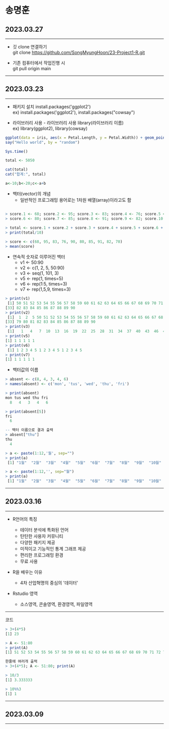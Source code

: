 # 송명훈

## 2023.03.27
---
* 깃 clone 연결하기  
  git clone https://github.com/SongMyungHoon/23-Project1-R.git

* 기존 컴퓨터에서 작업진행 시  
  git pull origin main
  
---
## 2023.03.23
---
*    패키지 설치 install.packages('ggplot2')  
     ex) install.packages('ggplot2'), install.packages("cowsay")

*    라이브러리 사용 - 라이브러리 사용 library(라이브러리 이름)  
     ex) library(ggplot2), library(cowsay)

```R
ggplot(data = iris, aes(x = Petal.Length, y = Petal.Width)) + geom_point()
say("Hello world", by = "random") 

Sys.time()

total <- 5050

cat(total)
cat("합계:", total)

a<-10;b<-20;c<-a+b
```

*    백터(vector)의 개념  
     * 일반적인 프로그래밍 용어로는 1차원 배열(array)이라고도 함

```R

> score.1 <- 68; score.2 <- 95; score.3 <- 83; score.4 <- 76; score.5 <- 90
> score.6 <- 80; score.7 <- 85; score.8 <- 91; score.9 <- 82; score.10 <- 70

> total <- score.1 + score.2 + score.3 + score.4 + score.5 + score.6 + score.7 + score.8 + score.9 + score.10
> print(total/10)
  
> score <- c(68, 95, 83, 76, 90, 80, 85, 91, 82, 70)
> mean(score)
```

* 연속적 숫자로 이루어진 백터  
     * v1 <- 50:90
     * v2 <- c(1, 2, 5, 50:90)
     * v3 <- seq(1, 101, 3)
     * v5 <- rep(1, times=5)
     * v6 <- rep(1:5, times=3)
     * v7 <- rep(1,5,9, times=3)
```R
> print(v1)
 [1] 50 51 52 53 54 55 56 57 58 59 60 61 62 63 64 65 66 67 68 69 70 71 72 73 74 75 76 77 78 79 80 81
[33] 82 83 84 85 86 87 88 89 90
> print(v2)
 [1]  1  2  5 50 51 52 53 54 55 56 57 58 59 60 61 62 63 64 65 66 67 68 69 70 71 72 73 74 75 76 77 78
[33] 79 80 81 82 83 84 85 86 87 88 89 90
> print(v3)
 [1]   1   4   7  10  13  16  19  22  25  28  31  34  37  40  43  46  49  52  55  58  61  64  67  70  73  76  79  82  85  88  91  94  97 100
> print(v5)
[1] 1 1 1 1 1
> print(v6)
 [1] 1 2 3 4 5 1 2 3 4 5 1 2 3 4 5
> print(v7)
[1] 1 1 1 1 1
```

* 백터값의 이름  
```R
> absent <- c(8, 4, 3, 4, 6)
> names(absent) <- c('mon', 'tus', 'wed', 'thu', 'fri')

> print(absent)
mon tus wed thu fri 
  8   4   3   4   6 

> print(absent[5])
fri 
  6 

-- 백터 이름으로 결과 출력
> absent["thu"]
thu 
  4 

> a <- paste(1:12,'월', sep="")
> print(a)
 [1] "1월"  "2월"  "3월"  "4월"  "5월"  "6월"  "7월"  "8월"  "9월"  "10월" "11월" "12월"

> a <- paste(1:12,'', sep="월")
> print(a)
 [1] "1월"  "2월"  "3월"  "4월"  "5월"  "6월"  "7월"  "8월"  "9월"  "10월" "11월" "12월"
```

---
## 2023.03.16
---
* R언어의 특징  
     * 테이터 분석에 특화된 언어
     * 탄탄한 사용자 커뮤니티
     * 다양한 패키지 제공
     * 미적이고 기능적인 통계 그래프 제공
     * 편리한 프로그래밍 환경
     * 무료 사용

* R을 배우는 이유
     * 4차 산업혁명의 중심의 '데이터'

* Rstudio 영역
     * 소스영역,  콘솔영역, 환경영역, 파일영역

---
코드
```R
> 3+(4*5)
[1] 23

> A <- 51:80
> print(A)
[1] 51 52 53 54 55 56 57 58 59 60 61 62 63 64 65 66 67 68 69 70 71 72 73 74 75 76 77 78 79 80

한줄에 여러개 출력
> 3+(4*5); A <- 51:80; print(A)

> 10/3  
[1] 3.333333

> 10%%3
[1] 1
```

---
## 2023.03.09
---
```R


```
